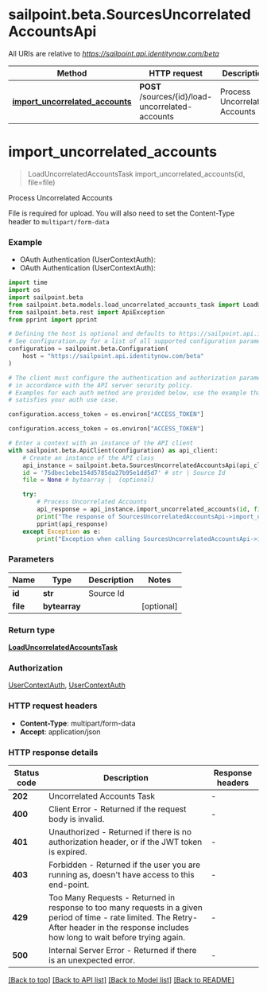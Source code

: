 # sailpoint.beta.SourcesUncorrelatedAccountsApi

All URIs are relative to *https://sailpoint.api.identitynow.com/beta*

Method | HTTP request | Description
------------- | ------------- | -------------
[**import_uncorrelated_accounts**](SourcesUncorrelatedAccountsApi.md#import_uncorrelated_accounts) | **POST** /sources/{id}/load-uncorrelated-accounts | Process Uncorrelated Accounts


# **import_uncorrelated_accounts**
> LoadUncorrelatedAccountsTask import_uncorrelated_accounts(id, file=file)

Process Uncorrelated Accounts

File is required for upload. You will also need to set the Content-Type header to `multipart/form-data`

### Example

* OAuth Authentication (UserContextAuth):
* OAuth Authentication (UserContextAuth):

```python
import time
import os
import sailpoint.beta
from sailpoint.beta.models.load_uncorrelated_accounts_task import LoadUncorrelatedAccountsTask
from sailpoint.beta.rest import ApiException
from pprint import pprint

# Defining the host is optional and defaults to https://sailpoint.api.identitynow.com/beta
# See configuration.py for a list of all supported configuration parameters.
configuration = sailpoint.beta.Configuration(
    host = "https://sailpoint.api.identitynow.com/beta"
)

# The client must configure the authentication and authorization parameters
# in accordance with the API server security policy.
# Examples for each auth method are provided below, use the example that
# satisfies your auth use case.

configuration.access_token = os.environ["ACCESS_TOKEN"]

configuration.access_token = os.environ["ACCESS_TOKEN"]

# Enter a context with an instance of the API client
with sailpoint.beta.ApiClient(configuration) as api_client:
    # Create an instance of the API class
    api_instance = sailpoint.beta.SourcesUncorrelatedAccountsApi(api_client)
    id = '75dbec1ebe154d5785da27b95e1dd5d7' # str | Source Id
    file = None # bytearray |  (optional)

    try:
        # Process Uncorrelated Accounts
        api_response = api_instance.import_uncorrelated_accounts(id, file=file)
        print("The response of SourcesUncorrelatedAccountsApi->import_uncorrelated_accounts:\n")
        pprint(api_response)
    except Exception as e:
        print("Exception when calling SourcesUncorrelatedAccountsApi->import_uncorrelated_accounts: %s\n" % e)
```



### Parameters


Name | Type | Description  | Notes
------------- | ------------- | ------------- | -------------
 **id** | **str**| Source Id | 
 **file** | **bytearray**|  | [optional] 

### Return type

[**LoadUncorrelatedAccountsTask**](LoadUncorrelatedAccountsTask.md)

### Authorization

[UserContextAuth](../README.md#UserContextAuth), [UserContextAuth](../README.md#UserContextAuth)

### HTTP request headers

 - **Content-Type**: multipart/form-data
 - **Accept**: application/json

### HTTP response details

| Status code | Description | Response headers |
|-------------|-------------|------------------|
**202** | Uncorrelated Accounts Task |  -  |
**400** | Client Error - Returned if the request body is invalid. |  -  |
**401** | Unauthorized - Returned if there is no authorization header, or if the JWT token is expired. |  -  |
**403** | Forbidden - Returned if the user you are running as, doesn&#39;t have access to this end-point. |  -  |
**429** | Too Many Requests - Returned in response to too many requests in a given period of time - rate limited. The Retry-After header in the response includes how long to wait before trying again. |  -  |
**500** | Internal Server Error - Returned if there is an unexpected error. |  -  |

[[Back to top]](#) [[Back to API list]](../README.md#documentation-for-api-endpoints) [[Back to Model list]](../README.md#documentation-for-models) [[Back to README]](../README.md)

